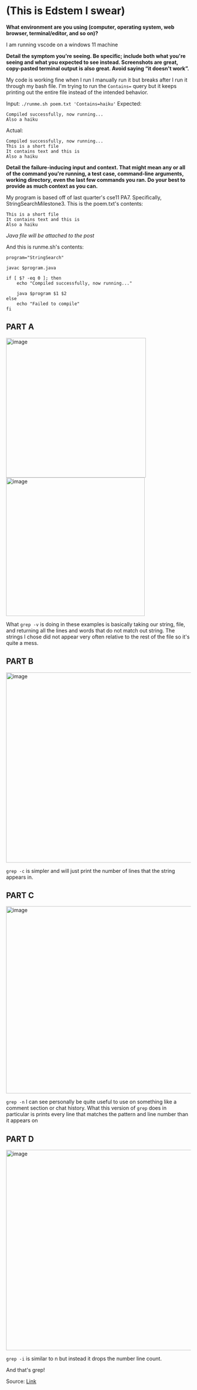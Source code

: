 # (This is Edstem I swear)

**What environment are you using (computer, operating system, web browser, terminal/editor, and so on)?**

I am running vscode on a windows 11 machine

**Detail the symptom you're seeing. Be specific; include both what you're seeing and what you expected to see instead. Screenshots are great, copy-pasted terminal output is also great. Avoid saying “it doesn't work”.**

My code is working fine when I run I manually run it but breaks after I run it through my bash file. I'm  trying to run the `Contains=` query but it keeps printing out the entire file instead of the intended behavior.

Input:
```./runme.sh poem.txt 'Contains=haiku'```
Expected:
```
Compiled successfully, now running...
Also a haiku
```
Actual:
```
Compiled successfully, now running...
This is a short file
It contains text and this is
Also a haiku
```

**Detail the failure-inducing input and context. That might mean any or all of the command you're running, a test case, command-line arguments, working directory, even the last few commands you ran. Do your best to provide as much context as you can.**

My program is based off of last quarter's cse11 PA7. Specifically, StringSearchMilestone3.
This is the poem.txt's contents:
```
This is a short file
It contains text and this is
Also a haiku
```
*Java file will be attached to the post*

And this is runme.sh's contents:
```
program="StringSearch"

javac $program.java

if [ $? -eq 0 ]; then
    echo "Compiled successfully, now running..."

    java $program $1 $2
else
    echo "Failed to compile"
fi
```

## PART A 

<img width="381" alt="image" src="https://github.com/doduong102/How-To-Lab-3/assets/130004918/dc2db456-a6d2-4771-850a-57f10c4f9af9">
<img width="378" alt="image" src="https://github.com/doduong102/How-To-Lab-3/assets/130004918/4332613d-48d6-43d3-8c54-bfee1e2315f3">

What `grep -v` is doing in these examples is basically taking our string, file, and returning all the lines and words that do not match out string. The strings I chose did not appear very often relative to the rest of the file so it's quite a mess.

## PART B

<img width="519" alt="image" src="https://github.com/doduong102/How-To-Lab-3/assets/130004918/dc85b548-8ca7-4406-8872-8a611e09d7e2">

`grep -c` is simpler and will just print the number of lines that the string appears in.


## PART C

<img width="511" alt="image" src="https://github.com/doduong102/How-To-Lab-3/assets/130004918/88da8b19-d930-445b-8926-bdcc07c13b67">

`grep -n` I can see personally be quite useful to use on something like a comment section or chat history. What this version of `grep` does in particular is prints every line that matches the pattern and line number than it appears on



## PART D

<img width="547" alt="image" src="https://github.com/doduong102/How-To-Lab-3/assets/130004918/7ad16f68-a87a-43f1-8062-e652cfc3d4b9">

`grep -i` is similar to n but instead it drops the number line count.

And that's grep!

Source: [Link](https://www.geeksforgeeks.org/grep-command-in-unixlinux/)

